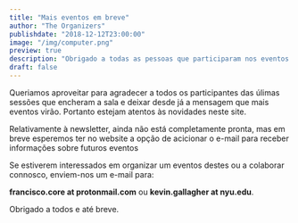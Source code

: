 ```yaml
---
title: "Mais eventos em breve"
author: "The Organizers"
publishdate: "2018-12-12T23:00:00"
image: "/img/computer.png"
preview: true
description: "Obrigado a todas as pessoas que participaram nos eventos este ano e contribuiram para fascinantes discussões. Estejam atentos ao website pois estamos a preparar futuros eventos. Se tiverem interesse nestes tópicos, entrem em contacto connosco."
draft: false
---
```


Queriamos aproveitar para agradecer a todos os participantes das úlimas sessões que encheram a sala e deixar desde já a mensagem que mais eventos virão. Portanto estejam atentos às novidades neste site.

Relativamente à newsletter, ainda não está completamente pronta, mas em breve esperemos ter no website a opção de acicionar o e-mail para receber informações sobre futuros eventos

Se estiverem interessados em organizar um eventos destes ou a colaborar connosco, enviem-nos um e-mail para:

**francisco.core at protonmail.com** ou **kevin.gallagher at nyu.edu**.


Obrigado a todos e até breve.
